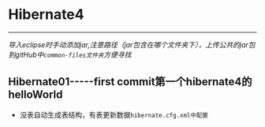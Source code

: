 ﻿# Hibernate4 #
---
*导入eclipse时手动添加jar,注意路径（jar包含在哪个文件夹下），上传公共的jar包到gitHub中`common-files文件夹`方便寻找*
## Hibernate01-----first commit第一个hibernate4的helloWorld
* 没表自动生成表结构，有表更新数据`hibernate.cfg.xml中配置`


